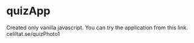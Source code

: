 # quizApp
Created only vanilla javascript.
You can try the application from this link.
celiltat.se/quizPhoto1
